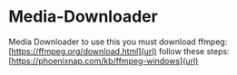 # Media-Downloader
Media Downloader
to use this you must download ffmpeg:
[https://ffmpeg.org/download.html](url)
follow these steps:
[https://phoenixnap.com/kb/ffmpeg-windows](url)
